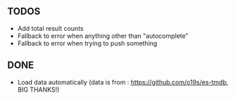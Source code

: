 ## TODOS

- Add total result counts
- Fallback to error when anything other than "autocomplete"
- Fallback to error when trying to push something

## DONE
- Load data automatically (data is from : https://github.com/o19s/es-tmdb, BIG THANKS!)
